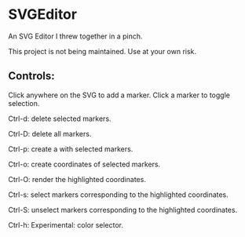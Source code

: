 # SVGEditor
An SVG Editor I threw together in a pinch.

This project is not being maintained. Use at your own risk.

## Controls:
Click anywhere on the SVG to add a marker.
Click a marker to toggle selection.

Ctrl-d: delete selected markers.

Ctrl-D: delete all markers.

Ctrl-p: create a <polygon> with selected markers.

Ctrl-o: create coordinates of selected markers.

Ctrl-O: render the highlighted coordinates.

Ctrl-s: select markers corresponding to the highlighted coordinates.

Ctrl-S: unselect markers corresponding to the highlighted coordinates.

Ctrl-h: Experimental: color selector.
